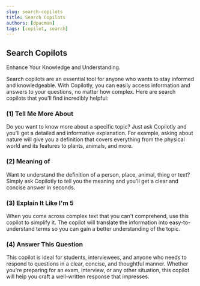 ```yaml
---
slug: search-copilots
title: Search Copilots
authors: [dpacman]
tags: [copilot, search]
---
```


## Search Copilots

Enhance Your Knowledge and Understanding.

Search copilots are an essential tool for anyone who wants to stay informed and knowledgeable. With Copilotly, you can easily access information and answers to your questions, no matter how complex. Here are search copilots that you'll find incredibly helpful:

### (1) Tell Me More About

Do you want to know more about a specific topic? Just ask Copilotly and you'll get a detailed and informative explanation. For example, asking about nature will give you a definition that covers everything from the physical world and its features to plants, animals, and more.

### (2) Meaning of

Want to understand the definition of a person, place, animal, thing or text? Simply ask Copilotly to tell you the meaning and you'll get a clear and concise answer in seconds.

### (3) Explain It Like I'm 5

When you come across complex text that you can't comprehend, use this copilot to simplify it. The copilot will translate the information into easy-to-understand terms so you can gain a better understanding of the topic.

### (4) Answer This Question

This copilot is ideal for students, interviewees, and anyone who needs to respond to questions in a clear, concise, and thoughtful manner. Whether you're preparing for an exam, interview, or any other situation, this copilot will help you craft a well-written response that impresses.
